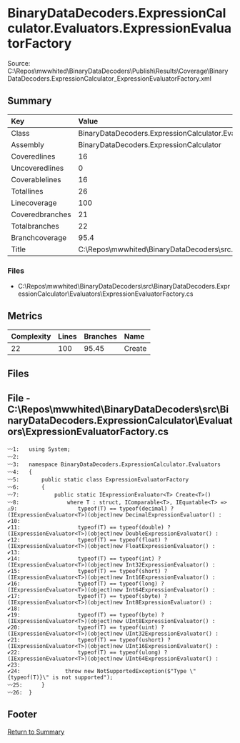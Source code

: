﻿
# BinaryDataDecoders.ExpressionCalculator.Evaluators.ExpressionEvaluatorFactory
Source: C:\Repos\mwwhited\BinaryDataDecoders\Publish\Results\Coverage\BinaryDataDecoders.ExpressionCalculator_ExpressionEvaluatorFactory.xml

## Summary

| Key                  | Value                                                            |
| :------------------- | :--------------------------------------------------------------- |
| Class                | BinaryDataDecoders.ExpressionCalculator.Evaluators.Expressio | 
| Assembly             | BinaryDataDecoders.ExpressionCalculator                      | 
| Coveredlines         | 16                                                           | 
| Uncoveredlines       | 0                                                            | 
| Coverablelines       | 16                                                           | 
| Totallines           | 26                                                           | 
| Linecoverage         | 100                                                          | 
| Coveredbranches      | 21                                                           | 
| Totalbranches        | 22                                                           | 
| Branchcoverage       | 95.4                                                         | 
| Title                | C:\Repos\mwwhited\BinaryDataDecoders\src\..\src\BinaryDataDe | 

### Files
 * C:\Repos\mwwhited\BinaryDataDecoders\src\BinaryDataDecoders.ExpressionCalculator\Evaluators\ExpressionEvaluatorFactory.cs

## Metrics

| Complexity | Lines | Branches | Name                                          |
| :--------- | :---- | :------- | :-------------------------------------------- |
| 22         | 100   | 95.45    | Create | 
## Files

## File - C:\Repos\mwwhited\BinaryDataDecoders\src\BinaryDataDecoders.ExpressionCalculator\Evaluators\ExpressionEvaluatorFactory.cs

```CSharp
〰1:   using System;
〰2:   
〰3:   namespace BinaryDataDecoders.ExpressionCalculator.Evaluators
〰4:   {
〰5:       public static class ExpressionEvaluatorFactory
〰6:       {
〰7:           public static IExpressionEvaluator<T> Create<T>()
〰8:               where T : struct, IComparable<T>, IEquatable<T> =>
⚠9:                   typeof(T) == typeof(decimal) ? (IExpressionEvaluator<T>)(object)new DecimalExpressionEvaluator() :
✔10:  
✔11:                  typeof(T) == typeof(double) ? (IExpressionEvaluator<T>)(object)new DoubleExpressionEvaluator() :
✔12:                  typeof(T) == typeof(float) ? (IExpressionEvaluator<T>)(object)new FloatExpressionEvaluator() :
✔13:  
✔14:                  typeof(T) == typeof(int) ? (IExpressionEvaluator<T>)(object)new Int32ExpressionEvaluator() :
✔15:                  typeof(T) == typeof(short) ? (IExpressionEvaluator<T>)(object)new Int16ExpressionEvaluator() :
✔16:                  typeof(T) == typeof(long) ? (IExpressionEvaluator<T>)(object)new Int64ExpressionEvaluator() :
✔17:                  typeof(T) == typeof(sbyte) ? (IExpressionEvaluator<T>)(object)new Int8ExpressionEvaluator() :
✔18:  
✔19:                  typeof(T) == typeof(byte) ? (IExpressionEvaluator<T>)(object)new UInt8ExpressionEvaluator() :
✔20:                  typeof(T) == typeof(uint) ? (IExpressionEvaluator<T>)(object)new UInt32ExpressionEvaluator() :
✔21:                  typeof(T) == typeof(ushort) ? (IExpressionEvaluator<T>)(object)new UInt16ExpressionEvaluator() :
✔22:                  typeof(T) == typeof(ulong) ? (IExpressionEvaluator<T>)(object)new UInt64ExpressionEvaluator() :
✔23:  
✔24:              throw new NotSupportedException($"Type \"{typeof(T)}\" is not supported");
〰25:      }
〰26:  }

```
## Footer 
[Return to Summary](Summary.md)


